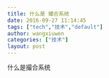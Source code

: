 ```yaml
---
title: 什么是 撮合系统
date: 2016-09-27 11:14:45
tags: ["tech","技术","default"]
author: wangxiuwen
categories: ["技术"]
layout: post
---
```


什么是撮合系统  